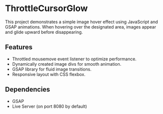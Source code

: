 # ThrottleCursorGlow

This project demonstrates a simple image hover effect using JavaScript and GSAP animations. When hovering over the designated area, images appear and glide upward before disappearing.

## Features

- Throttled mousemove event listener to optimize performance.
- Dynamically created image divs for smooth animation.
- GSAP library for fluid image transitions.
- Responsive layout with CSS flexbox.

## Dependencies

- GSAP
- Live Server (on port 8080 by default)